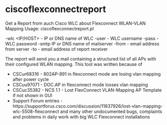 # ciscoflexconnectreport
Get a Report from auch Cisco WLC about Flexconnect WLAN-VLAN Mapping
Usage: ciscoflexconnectreport.pl <OPTIONS>

-wlc <IP/HOST> - IP or DNS name of WLC
-user <USER> - WLC username
-pass <PASSWORD> - WLC password
-smtp <IPZHOST> IP or DNS name of mailserver
-from <EMAIL> - email address from server
-to <EMAIL> - email address of report receiver


The report will send you a mail containing a structured list of all APs with their configured WLAN mapping.
This tool was written because of 
- CSCur68316 - 802AP-891 in flexconnect mode are losing vlan mapping after power cycle
- CSCuu97071 - DOC.AP in flexconnect mode losses vlan mapping
- CSCuc35382 - NCS 1.1 - Lost FlexConnect VLAN-Mapping AP Template if not shown in GUI
- Support Forum entries - https://supportforu*s.c*sco.com/discussion/11837926/lost-vlan-mapping-wlc-5508-flexconnect
and many other undocumented bugs, complaints and problems in daily work with big WLC Flexconnect installations
